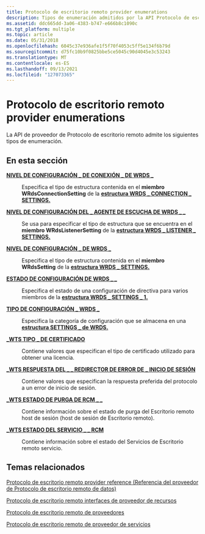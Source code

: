```yaml
---
title: Protocolo de escritorio remoto provider enumerations
description: Tipos de enumeración admitidos por la API Protocolo de escritorio remoto provider.
ms.assetid: ddc665dd-3a06-4383-b747-e666b8c1090c
ms.tgt_platform: multiple
ms.topic: article
ms.date: 05/31/2018
ms.openlocfilehash: 6045c37e936afe1f5f70f4053c5ff5e134f6b79d
ms.sourcegitcommit: d75fc10b9f0825bbe5ce5045c90d4045e3c53243
ms.translationtype: MT
ms.contentlocale: es-ES
ms.lasthandoff: 09/13/2021
ms.locfileid: "127073365"
---
```

# <a name="remote-desktop-protocol-provider-enumerations"></a>Protocolo de escritorio remoto provider enumerations

La API de proveedor de Protocolo de escritorio remoto admite los siguientes tipos de enumeración.

## <a name="in-this-section"></a>En esta sección

<dl> <dt>

[**NIVEL DE CONFIGURACIÓN \_ DE CONEXIÓN \_ DE WRDS \_**](/windows/desktop/api/Wtsdefs/ne-wtsdefs-wrds_connection_setting_level)
</dt> <dd>

Especifica el tipo de estructura contenida en el **miembro WRdsConnectionSetting** de la [**estructura WRDS \_ CONNECTION \_ SETTINGS.**](/windows/desktop/api/Wtsdefs/ns-wtsdefs-wrds_connection_settings)

</dd> <dt>

[**NIVEL DE CONFIGURACIÓN DEL \_ AGENTE DE ESCUCHA DE WRDS \_ \_**](/windows/desktop/api/Wtsdefs/ne-wtsdefs-wrds_listener_setting_level)
</dt> <dd>

Se usa para especificar el tipo de estructura que se encuentra en el **miembro WRdsListenerSetting** de la [**estructura WRDS \_ LISTENER \_ SETTINGS.**](/windows/desktop/api/Wtsdefs/ns-wtsdefs-wrds_listener_settings)

</dd> <dt>

[**NIVEL DE CONFIGURACIÓN \_ DE WRDS \_**](/windows/desktop/api/Wtsdefs/ne-wtsdefs-wrds_setting_level)
</dt> <dd>

Especifica el tipo de estructura contenida en el **miembro WRdsSetting** de la [**estructura WRDS \_ SETTINGS.**](/windows/desktop/api/Wtsdefs/ns-wtsdefs-wrds_settings)

</dd> <dt>

[**ESTADO DE CONFIGURACIÓN DE WRDS \_ \_**](/windows/desktop/api/Wtsdefs/ne-wtsdefs-wrds_setting_status)
</dt> <dd>

Especifica el estado de una configuración de directiva para varios miembros de la [**estructura WRDS \_ SETTINGS \_ 1.**](/windows/desktop/api/Wtsdefs/ns-wtsdefs-wrds_settings_1)

</dd> <dt>

[**TIPO DE CONFIGURACIÓN \_ WRDS \_**](/windows/desktop/api/Wtsdefs/ne-wtsdefs-wrds_setting_type)
</dt> <dd>

Especifica la categoría de configuración que se almacena en una [**estructura SETTINGS \_ de WRDS.**](/windows/desktop/api/Wtsdefs/ns-wtsdefs-wrds_settings)

</dd> <dt>

[**\_WTS TIPO \_ DE CERTIFICADO**](/windows/desktop/api/Wtsdefs/ne-wtsdefs-wts_cert_type)
</dt> <dd>

Contiene valores que especifican el tipo de certificado utilizado para obtener una licencia.

</dd> <dt>

[**\_WTS RESPUESTA DEL \_ \_ REDIRECTOR DE ERROR DE \_ INICIO DE SESIÓN**](/windows/desktop/api/Wtsdefs/ne-wtsdefs-wts_logon_error_redirector_response)
</dt> <dd>

Contiene valores que especifican la respuesta preferida del protocolo a un error de inicio de sesión.

</dd> <dt>

[**\_WTS ESTADO DE PURGA DE RCM \_ \_**](/windows/desktop/api/Wtsdefs/ne-wtsdefs-wts_rcm_drain_state)
</dt> <dd>

Contiene información sobre el estado de purga del Escritorio remoto host de sesión (host de sesión de Escritorio remoto).

</dd> <dt>

[**\_WTS ESTADO DEL SERVICIO \_ \_ RCM**](/windows/desktop/api/Wtsdefs/ne-wtsdefs-wts_rcm_service_state)
</dt> <dd>

Contiene información sobre el estado del Servicios de Escritorio remoto servicio.

</dd> </dl>

## <a name="related-topics"></a>Temas relacionados

<dl> <dt>

[Protocolo de escritorio remoto provider reference (Referencia del proveedor de Protocolo de escritorio remoto de datos)](custom-remote-protocol-reference.md)
</dt> <dt>

[Protocolo de escritorio remoto interfaces de proveedor de recursos](custom-remote-protocol-interfaces.md)
</dt> <dt>

[Protocolo de escritorio remoto de proveedores](custom-remote-protocol-structures.md)
</dt> <dt>

[Protocolo de escritorio remoto de proveedor de servicios](custom-remote-protocol-unions.md)
</dt> </dl>

 

 




